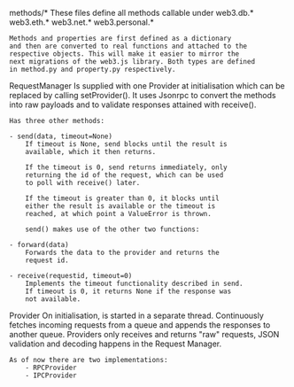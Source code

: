 methods/*
    These files define all methods callable under
    web3.db.*
    web3.eth.*
    web3.net.*
    web3.personal.*

    Methods and properties are first defined as a dictionary
    and then are converted to real functions and attached to the
    respective objects. This will make it easier to mirror the
    next migrations of the web3.js library. Both types are defined
    in method.py and property.py respectively.

RequestManager
    Is supplied with one Provider at initialisation which
    can be replaced by calling setProvider(). It uses Jsonrpc
    to convert the methods into raw payloads and to validate
    responses attained with receive().
    
    Has three other methods:
    
    - send(data, timeout=None)
        If timeout is None, send blocks until the result is
        available, which it then returns.
        
        If the timeout is 0, send returns immediately, only
        returning the id of the request, which can be used
        to poll with receive() later.

        If the timeout is greater than 0, it blocks until
        either the result is available or the timeout is
        reached, at which point a ValueError is thrown.
        
        send() makes use of the other two functions:

    - forward(data)
        Forwards the data to the provider and returns the
        request id.
    
    - receive(requestid, timeout=0)
        Implements the timeout functionality described in send.
        If timeout is 0, it returns None if the response was
        not available.

Provider
    On initialisation, is started in a separate thread.
    Continuously fetches incoming requests from a queue
    and appends the responses to another queue. Providers
    only receives and returns "raw" requests, JSON validation
    and decoding happens in the Request Manager.
    
    As of now there are two implementations:
        - RPCProvider
        - IPCProvider
